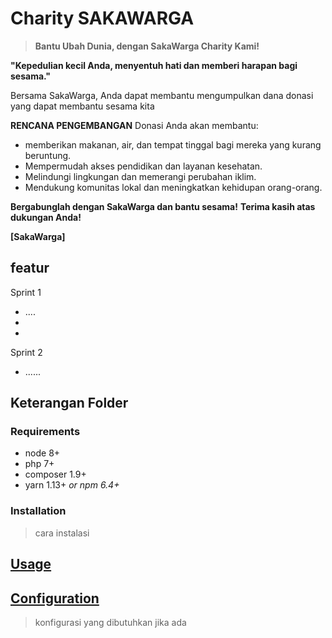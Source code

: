 # Charity SAKAWARGA
> **Bantu Ubah Dunia, dengan SakaWarga Charity Kami!**

**"Kepedulian kecil Anda, menyentuh hati dan memberi harapan bagi sesama."** 

Bersama SakaWarga, Anda dapat membantu mengumpulkan dana donasi yang dapat membantu sesama kita

**RENCANA PENGEMBANGAN**
Donasi Anda akan membantu:
* memberikan makanan, air, dan tempat tinggal bagi mereka yang kurang beruntung.
* Mempermudah akses pendidikan dan layanan kesehatan.
* Melindungi lingkungan dan memerangi perubahan iklim.
* Mendukung komunitas lokal dan meningkatkan kehidupan orang-orang.

**Bergabunglah dengan SakaWarga dan bantu sesama!**
**Terima kasih atas dukungan Anda!**

**[SakaWarga]**

## featur
Sprint 1
* ....
* 
* 
Sprint 2
* ......

## Keterangan Folder
>


### Requirements

* node 8+
* php 7+
* composer 1.9+
* yarn 1.13+ _or npm 6.4+_

### Installation
> cara instalasi

## [Usage](#usage)
> 


## [Configuration](#configuration)
> konfigurasi yang dibutuhkan jika ada

